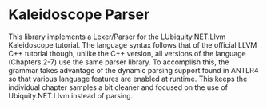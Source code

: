 ﻿# Kaleidoscope Parser
This library implements a Lexer/Parser for the LUbiquity.NET.Llvm Kaleidoscope tutorial.
The language syntax follows that of the official LLVM C++ tutorial though, unlike
the C++ version, all versions of the language (Chapters 2-7) use the same parser
library. To accomplish this, the grammar takes advantage of the dynamic parsing
support found in ANTLR4 so that various language features are enabled at runtime.
This keeps the individual chapter samples a bit cleaner and focused on the use of
Ubiquity.NET.Llvm instead of parsing. 

